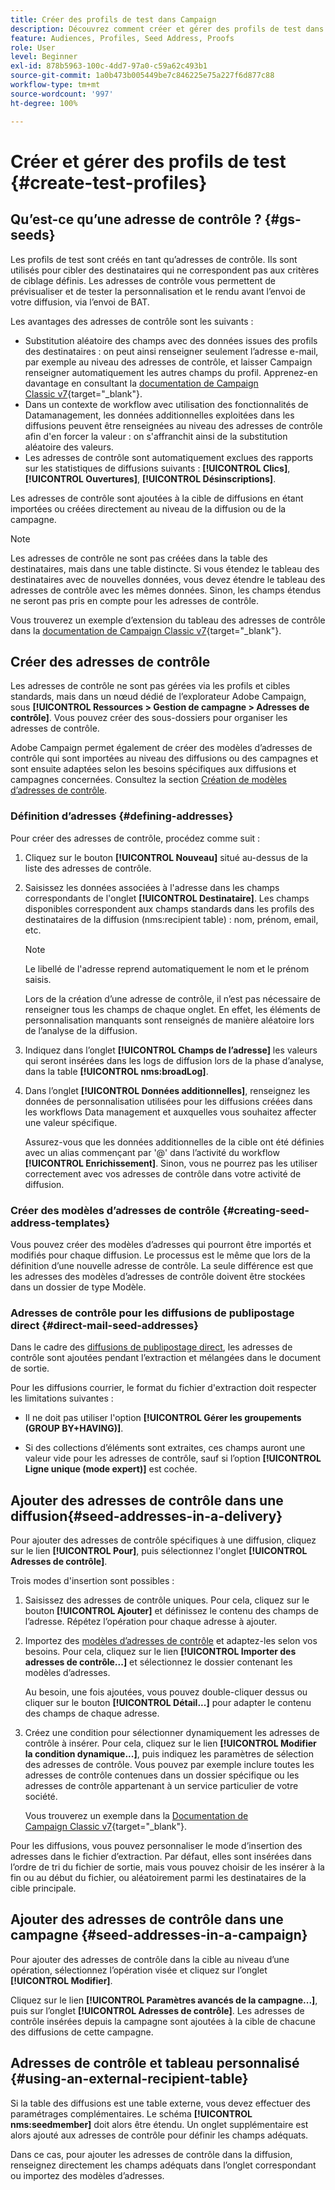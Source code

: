 ```yaml
---
title: Créer des profils de test dans Campaign
description: Découvrez comment créer et gérer des profils de test dans Adobe Campaign.
feature: Audiences, Profiles, Seed Address, Proofs
role: User
level: Beginner
exl-id: 878b5963-100c-4dd7-97a0-c59a62c493b1
source-git-commit: 1a0b473b005449be7c846225e75a227f6d877c88
workflow-type: tm+mt
source-wordcount: '997'
ht-degree: 100%

---
```


# Créer et gérer des profils de test {#create-test-profiles}

## Qu’est-ce qu’une adresse de contrôle ? {#gs-seeds}

Les profils de test sont créés en tant qu’adresses de contrôle. Ils sont utilisés pour cibler des destinataires qui ne correspondent pas aux critères de ciblage définis. Les adresses de contrôle vous permettent de prévisualiser et de tester la personnalisation et le rendu avant l’envoi de votre diffusion, via l’envoi de BAT.

Les avantages des adresses de contrôle sont les suivants :

* Substitution aléatoire des champs avec des données issues des profils des destinataires : on peut ainsi renseigner seulement l’adresse e-mail, par exemple au niveau des adresses de contrôle, et laisser Campaign renseigner automatiquement les autres champs du profil. Apprenez-en davantage en consultant la [documentation de Campaign Classic v7](https://experienceleague.adobe.com/docs/campaign-classic/using/sending-messages/using-seed-addresses/use-case--selecting-seed-addresses-on-criteria.html?lang=fr){target="_blank"}.
* Dans un contexte de workflow avec utilisation des fonctionnalités de Datamanagement, les données additionnelles exploitées dans les diffusions peuvent être renseignées au niveau des adresses de contrôle afin d&#39;en forcer la valeur : on s&#39;affranchit ainsi de la substitution aléatoire des valeurs.
* Les adresses de contrôle sont automatiquement exclues des rapports sur les statistiques de diffusions suivants : **[!UICONTROL Clics]**, **[!UICONTROL Ouvertures]**, **[!UICONTROL Désinscriptions]**.

Les adresses de contrôle sont ajoutées à la cible de diffusions en étant importées ou créées directement au niveau de la diffusion ou de la campagne.

>[!NOTE]
>
>Les adresses de contrôle ne sont pas créées dans la table des destinataires, mais dans une table distincte. Si vous étendez le tableau des destinataires avec de nouvelles données, vous devez étendre le tableau des adresses de contrôle avec les mêmes données. Sinon, les champs étendus ne seront pas pris en compte pour les adresses de contrôle.
>
>Vous trouverez un exemple d’extension du tableau des adresses de contrôle dans la [documentation de Campaign Classic v7](https://experienceleague.adobe.com/docs/campaign-classic/using/sending-messages/using-seed-addresses/use-case--selecting-seed-addresses-on-criteria.html?lang=fr){target="_blank"}.



## Créer des adresses de contrôle

Les adresses de contrôle ne sont pas gérées via les profils et cibles standards, mais dans un nœud dédié de l’explorateur Adobe Campaign, sous **[!UICONTROL Ressources > Gestion de campagne > Adresses de contrôle]**. Vous pouvez créer des sous-dossiers pour organiser les adresses de contrôle.

Adobe Campaign permet également de créer des modèles dʼadresses de contrôle qui sont importées au niveau des diffusions ou des campagnes et sont ensuite adaptées selon les besoins spécifiques aux diffusions et campagnes concernées. Consultez la section [Création de modèles dʼadresses de contrôle](#creating-seed-address-templates).

### Définition dʼadresses {#defining-addresses}

Pour créer des adresses de contrôle, procédez comme suit :

1. Cliquez sur le bouton **[!UICONTROL Nouveau]** situé au-dessus de la liste des adresses de contrôle.
1. Saisissez les données associées à l&#39;adresse dans les champs correspondants de l&#39;onglet **[!UICONTROL Destinataire]**. Les champs disponibles correspondent aux champs standards dans les profils des destinataires de la diffusion (nms:recipient table) : nom, prénom, email, etc.

   >[!NOTE]
   >
   >Le libellé de l&#39;adresse reprend automatiquement le nom et le prénom saisis.
   >
   >Lors de la création d’une adresse de contrôle, il n’est pas nécessaire de renseigner tous les champs de chaque onglet. En effet, les éléments de personnalisation manquants sont renseignés de manière aléatoire lors de l’analyse de la diffusion.

1. Indiquez dans l’onglet **[!UICONTROL Champs de l’adresse]** les valeurs qui seront insérées dans les logs de diffusion lors de la phase d’analyse, dans la table **[!UICONTROL nms:broadLog]**.

1. Dans l’onglet **[!UICONTROL Données additionnelles]**, renseignez les données de personnalisation utilisées pour les diffusions créées dans les workflows Data management et auxquelles vous souhaitez affecter une valeur spécifique.

   Assurez-vous que les données additionnelles de la cible ont été définies avec un alias commençant par &#39;@&#39; dans l’activité du workflow **[!UICONTROL Enrichissement]**. Sinon, vous ne pourrez pas les utiliser correctement avec vos adresses de contrôle dans votre activité de diffusion.

### Créer des modèles d’adresses de contrôle {#creating-seed-address-templates}

Vous pouvez créer des modèles d’adresses qui pourront être importés et modifiés pour chaque diffusion. Le processus est le même que lors de la définition d’une nouvelle adresse de contrôle. La seule différence est que les adresses des modèles d’adresses de contrôle doivent être stockées dans un dossier de type Modèle.

### Adresses de contrôle pour les diffusions de publipostage direct {#direct-mail-seed-addresses}

Dans le cadre des [diffusions de publipostage direct](../send/direct-mail.md), les adresses de contrôle sont ajoutées pendant l’extraction et mélangées dans le document de sortie.

Pour les diffusions courrier, le format du fichier d&#39;extraction doit respecter les limitations suivantes :

* Il ne doit pas utiliser l&#39;option **[!UICONTROL Gérer les groupements (GROUP BY+HAVING)]**.

* Si des collections d’éléments sont extraites, ces champs auront une valeur vide pour les adresses de contrôle, sauf si l’option **[!UICONTROL Ligne unique (mode expert)]** est cochée.

## Ajouter des adresses de contrôle dans une diffusion{#seed-addresses-in-a-delivery}

Pour ajouter des adresses de contrôle spécifiques à une diffusion, cliquez sur le lien **[!UICONTROL Pour]**, puis sélectionnez l&#39;onglet **[!UICONTROL Adresses de contrôle]**.

Trois modes d&#39;insertion sont possibles :

1. Saisissez des adresses de contrôle uniques.  Pour cela, cliquez sur le bouton **[!UICONTROL Ajouter]** et définissez le contenu des champs de l’adresse. Répétez l’opération pour chaque adresse à ajouter.

1. Importez des [modèles d’adresses de contrôle](#creating-seed-address-template) et adaptez-les selon vos besoins. Pour cela, cliquez sur le lien **[!UICONTROL Importer des adresses de contrôle...]** et sélectionnez le dossier contenant les modèles d’adresses.

   Au besoin, une fois ajoutées, vous pouvez double-cliquer dessus ou cliquer sur le bouton **[!UICONTROL Détail...]** pour adapter le contenu des champs de chaque adresse.

1. Créez une condition pour sélectionner dynamiquement les adresses de contrôle à insérer. Pour cela, cliquez sur le lien **[!UICONTROL Modifier la condition dynamique...]**, puis indiquez les paramètres de sélection des adresses de contrôle. Vous pouvez par exemple inclure toutes les adresses de contrôle contenues dans un dossier spécifique ou les adresses de contrôle appartenant à un service particulier de votre société.

   Vous trouverez un exemple dans la [Documentation de Campaign Classic v7](https://experienceleague.adobe.com/docs/campaign-classic/using/sending-messages/using-seed-addresses/use-case--selecting-seed-addresses-on-criteria.html?lang=fr){target="_blank"}.

Pour les diffusions, vous pouvez personnaliser le mode d’insertion des adresses dans le fichier d’extraction. Par défaut, elles sont insérées dans l’ordre de tri du fichier de sortie, mais vous pouvez choisir de les insérer à la fin ou au début du fichier, ou aléatoirement parmi les destinataires de la cible principale.

## Ajouter des adresses de contrôle dans une campagne {#seed-addresses-in-a-campaign}

Pour ajouter des adresses de contrôle dans la cible au niveau d’une opération, sélectionnez l’opération visée et cliquez sur l’onglet **[!UICONTROL Modifier]**.

Cliquez sur le lien **[!UICONTROL Paramètres avancés de la campagne...]**, puis sur l’onglet **[!UICONTROL Adresses de contrôle]**. Les adresses de contrôle insérées depuis la campagne sont ajoutées à la cible de chacune des diffusions de cette campagne.

## Adresses de contrôle et tableau personnalisé {#using-an-external-recipient-table}

Si la table des diffusions est une table externe, vous devez effectuer des paramétrages complémentaires. Le schéma **[!UICONTROL nms:seedmember]** doit alors être étendu. Un onglet supplémentaire est alors ajouté aux adresses de contrôle pour définir les champs adéquats.

Dans ce cas, pour ajouter les adresses de contrôle dans la diffusion, renseignez directement les champs adéquats dans l’onglet correspondant ou importez des modèles d’adresses.

<!--The **nms:seedMember** schema extension is [this section](../../configuration/using/seed-addresses.md).-->

